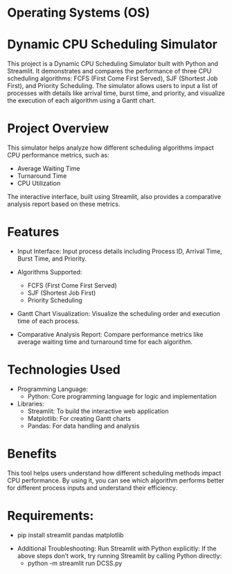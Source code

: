 # Operating Systems (OS)

# Dynamic CPU Scheduling Simulator
This project is a Dynamic CPU Scheduling Simulator built with Python and Streamlit. It demonstrates and compares the performance of three CPU scheduling algorithms: FCFS (First Come First Served), SJF (Shortest Job First), and Priority Scheduling. The simulator allows users to input a list of processes with details like arrival time, burst time, and priority, and visualize the execution of each algorithm using a Gantt chart.


# Project Overview
This simulator helps analyze how different scheduling algorithms impact CPU performance metrics, such as:

   - Average Waiting Time
   - Turnaround Time
   - CPU Utilization

The interactive interface, built using Streamlit, also provides a comparative analysis report based on these metrics.


# Features
* Input Interface: Input process details including Process ID, Arrival Time, Burst Time, and Priority.

* Algorithms Supported:
    - FCFS (First Come First Served)
    - SJF (Shortest Job First)
    - Priority Scheduling

* Gantt Chart Visualization: Visualize the scheduling order and execution time of each process.

* Comparative Analysis Report: Compare performance metrics like average waiting time and turnaround time for each algorithm.


# Technologies Used
- Programming Language:
    - Python: Core programming language for logic and implementation
- Libraries:
    - Streamlit: To build the interactive web application
    - Matplotlib: For creating Gantt charts
    - Pandas: For data handling and analysis


# Benefits
This tool helps users understand how different scheduling methods impact CPU performance. 
By using it, you can see which algorithm performs better for different process inputs and understand their efficiency.



# Requirements:
   - pip install streamlit pandas matplotlib

* Additional Troubleshooting: Run Streamlit with Python explicitly: If the above steps don’t work, try running Streamlit by calling Python directly:
   - python -m streamlit run DCSS.py



# 
